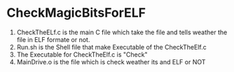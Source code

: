 # CheckMagicBitsForELF

1. CheckTheELf.c is the main C file which take the file and tells weather the file in ELF formate or not.
2. Run.sh is the Shell file that make Executable of the CheckTheElf.c
3. The Executable for CheckTheElf.c is "Check"
4. MainDrive.o is the file which is check weather its and ELF or NOT
